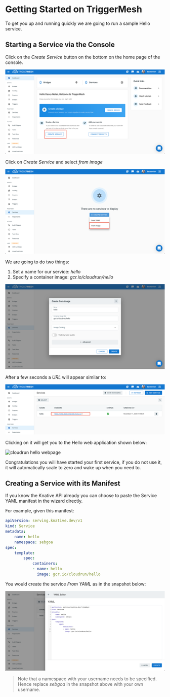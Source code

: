 # Getting Started on TriggerMesh

To get you up and running quickly we are going to run a sample Hello service.

## Starting a Service via the Console


Click on the _Create Service_ button on the bottom on the home page of the console.

![triggermesh console](../images/tmconsoleservice.png)

Click on _Create Service_ and select _from image_

![tm service dash](../images/tmCreateService.png)



We are going to do two things:

1. Set a name for our service: _hello_
2. Specify a container image: _gcr.io/cloudrun/hello_

![service wizard](../images/tmcloudrun.png)

After a few seconds a _URL_ will appear similar to:

![service view with routes](../images/tmservice.png)

Clicking on it will get you to the Hello web application shown below:

![cloudrun hello webpage](../images/cloudrun.png)

Congratulations you will have started your first service, if you do not use it, it will automatically scale to zero and wake up when you need to.

## Creating a Service with its Manifest

If you know the Knative API already you can choose to paste the Service YAML manifest in the wizard directly.

For example, given this manifest:

```yaml
apiVersion: serving.knative.dev/v1
kind: Service
metadata:
    name: hello
    namespace: sebgoa
spec:
    template:
        spec:
            containers:
            - name: hello
              image: gcr.io/cloudrun/hello
```

You would create the service _From YAML_ as in the snapshot below:

![service from yaml](../images/tmyaml.png)

> Note that a namespace with your username needs to be specified. Hence replace _sebgoa_ in the snapshot above with your own username.

